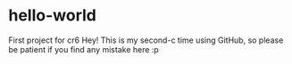 # hello-world
First project for cr6
Hey! This is my second-c time using GitHub, so please be patient if you find any mistake here :p
